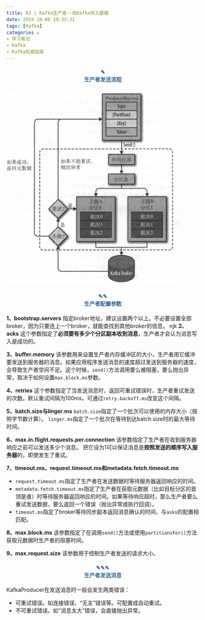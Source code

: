 ```yaml
---
title: 03 | Kafka生产者--向Kafka写入数据
date: 2019-10-08 19:33:31
tags: [Kafka]
categories :
- 学习笔记
- Kafka
- Kafka权威指南
---
```


#### <center><font color = "#36648B">✎</font><br/><font color = "#36648B">生产者发送流程</font></center>

![](Kafka权威指南_03_Kafka生产者--向Kafka写入数据\发送消息流程.png)

#### <center><font color = "#36648B">✎✎</font><br/><font color = "#36648B">生产者配置参数</font></center>
**1、bootstrap.servers**
指定broker地址，建议设置两个以上。不必要设置全部broker，因为只要连上一个broker，就能查找到其他broker的信息。
njk
**2、acks**
这个参数指定了**必须要有多少个分区副本收到消息**，生产者才会认为消息写入是成功的。

**3、buffer.memory**
该参数用来设置生产者内存缓冲区的大小，生产者用它缓冲要发送到服务器的消息。如果应用程序发送消息的速度超过发送到服务器的速度，会导致生产者空间不足。这个时候，`send()`方法调用要么被阻塞，要么抛出异常，取决于如何设置`max.block.ms`参数。
    
**4、retries**
这个参数指定了当发送消息时，返回可重试错误时，生产者重试发送的次数。默认重试间隔为100ms，可通过`retry.backoff.ms`改变这个间隔。

**5、batch.size与linger.ms**
`batch.size`指定了一个批次可以使用的内存大小（按照字节数计算）。
`linger.ms`指定了一个批次在等待到达batch.size时的最大等待时间。

**6、max.in.flight.requests.per.connection**
该参数指定了生产者在收到服务器响应之前可以发送多少个消息。
把它设为1可以保证消息是**按照发送的顺序写入服务器**的，即使发生了重试。

**7、timeout.ms、request.timeout.ms和metadata.fetch.timeout.ms**
- `request.timeout.ms`指定了生产者在发送数据时等待服务器返回响应的时间。
- `metadata.fetch.timeout.ms`指定了生产者在获取元数据（比如目标分区的首领是谁）时等待服务器返回响应的时间。如果等待响应超时，那么生产者要么重试发送数据，要么返回一个错误（抛出异常或执行回调）。
- `timeout.ms`指定了broker等待同步副本返回消息确认的时间，与`asks`的配置相匹配。

**8、max.block.ms**
该参数指定了在调用`send()`方法或使用`partitionsFor()`方法获取元数据时生产者的阻塞时间。

**9、max.request.size**
该参数用于控制生产者发送的请求大小。

#### <center><font color = "#36648B">✎✎✎</font><br/><font color = "#36648B">生产者发送消息</font></center>
KafkaProducer在发送消息时一般会发生两类错误：
- 可重试错误。如连接错误、“无主”错误等。可配置成自动重试。
- 不可重试错误。如“消息太大”错误，会直接抛出异常。






